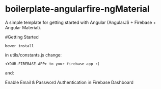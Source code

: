 # boilerplate-angularfire-ngMaterial

A simple template for getting started with Angular (AngularJS + Firebase + Angular Material).

#Getting Started

	bower install

in utils/constants.js change:

	<YOUR-FIREBASE-APP> to your firebase app :)
and:

 Enable Email & Password Authentication in Firebase Dashboard

